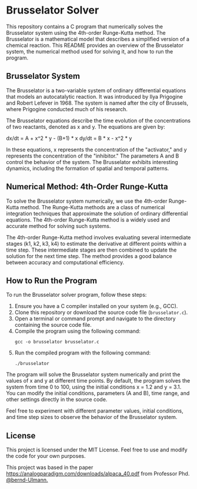 # Brusselator Solver

This repository contains a C program that numerically solves the Brusselator system using the 4th-order Runge-Kutta method. The Brusselator is a mathematical model that describes a simplified version of a chemical reaction. This README provides an overview of the Brusselator system, the numerical method used for solving it, and how to run the program.

## Brusselator System

The Brusselator is a two-variable system of ordinary differential equations that models an autocatalytic reaction. It was introduced by Ilya Prigogine and Robert Lefever in 1968. The system is named after the city of Brussels, where Prigogine conducted much of his research.

The Brusselator equations describe the time evolution of the concentrations of two reactants, denoted as x and y. The equations are given by:

dx/dt = A + x^2 * y - (B+1) * x
dy/dt = B * x - x^2 * y

In these equations, x represents the concentration of the "activator," and y represents the concentration of the "inhibitor." The parameters A and B control the behavior of the system. The Brusselator exhibits interesting dynamics, including the formation of spatial and temporal patterns.

## Numerical Method: 4th-Order Runge-Kutta

To solve the Brusselator system numerically, we use the 4th-order Runge-Kutta method. The Runge-Kutta methods are a class of numerical integration techniques that approximate the solution of ordinary differential equations. The 4th-order Runge-Kutta method is a widely used and accurate method for solving such systems.

The 4th-order Runge-Kutta method involves evaluating several intermediate stages (k1, k2, k3, k4) to estimate the derivative at different points within a time step. These intermediate stages are then combined to update the solution for the next time step. The method provides a good balance between accuracy and computational efficiency.

## How to Run the Program

To run the Brusselator solver program, follow these steps:

1. Ensure you have a C compiler installed on your system (e.g., GCC).
2. Clone this repository or download the source code file (`brusselator.c`).
3. Open a terminal or command prompt and navigate to the directory containing the source code file.
4. Compile the program using the following command:
   ```
   gcc -o brusselator brusselator.c
   ```
5. Run the compiled program with the following command:
   ```
   ./brusselator
   ```

The program will solve the Brusselator system numerically and print the values of x and y at different time points. By default, the program solves the system from time 0 to 100, using the initial conditions x = 1.2 and y = 3.1. You can modify the initial conditions, parameters (A and B), time range, and other settings directly in the source code.

Feel free to experiment with different parameter values, initial conditions, and time step sizes to observe the behavior of the Brusselator system.

## License

This project is licensed under the MIT License. Feel free to use and modify the code for your own purposes.

This project was based in the paper https://analogparadigm.com/downloads/alpaca_40.pdf from Professor Phd. [@bernd-Ulmann.](https://github.com/bernd-ulmann)


